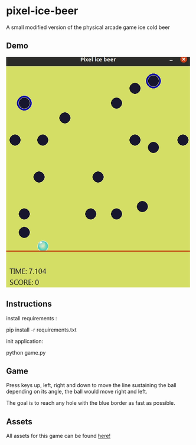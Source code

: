 # pixel-ice-beer
A small modified version of the physical arcade game ice cold beer


## Demo

![alt text](https://github.com/caiovini/pixel-ice-beer/blob/master/Demo.gif)

## Instructions 

install requirements :

pip install -r requirements.txt

init application:

python game.py

## Game

Press keys up, left, right and down to move the line sustaining the ball<br/>
depending on its angle, the ball would move right and left.<br/>

The goal is to reach any hole with the blue border as fast as possible.<br/>

## Assets

All assets for this game can be found [here!](https://opengameart.org/content/ball-animation-include-vector-file)
